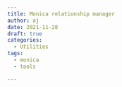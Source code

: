 ```yaml
---
title: Monica relationship manager
author: aj
date: 2021-11-28
draft: true
categories:
  - Utilities
tags:
  - monica
  - tools

---
```


 [1]: https://github.com/monicahq/monica
 [2]: https://github.com/monicahq/monica/blob/master/docs/installation/update.md#importing-sql-from-the-exporter-feature